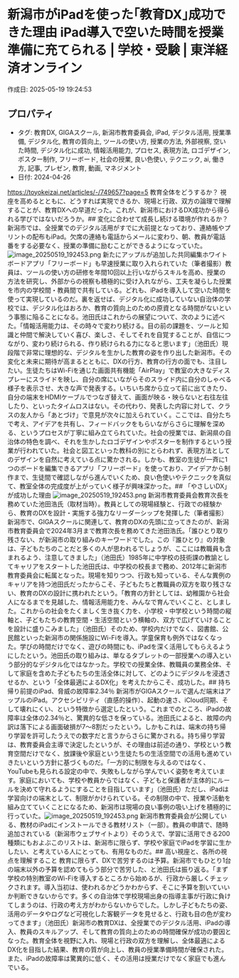 # 新潟市がiPadを使った｢教育DX｣成功できた理由 iPad導入で空いた時間を授業準備に充てられる | 学校・受験 | 東洋経済オンライン

作成日: 2025-05-19 19:24:53

## プロパティ

- タグ: 教育DX, GIGAスクール, 新潟市教育委員会, iPad, デジタル活用, 授業準備, デジタル化, 教育の質向上, ツールの使い方, 授業の方法, 外部視察, 空いた時間, デジタル化に成功, 情報活用能力, プロセス, 表現方法, ロゴデザイン, ポスター制作, フリーボード, 社会の授業, 良い色使い, テクニック, ai, 働き方, 記事, プレゼン, 教育, 動画, マネジメント
- 日付: 2024-04-26

https://toyokeizai.net/articles/-/749657?page=5
教育全体をどうするか？ 視座を高めるとともに、どうすれば実現できるか、現場と行政、双方の論理で理解することが、教育DXへの早道だった。これが、新潟市におけるDX成功から得られる学びではないだろうか。## 変化に合わせて成長し続ける環境が作れるか？
新潟市では、全授業でのデジタル活用がすでに大前提となっており、連絡帳やプリントの配布もiPad。欠席の連絡も電話からメールに変わり、朝、教員が電話番をする必要なく、授業の準備に励むことができるようになっていた。![image_20250519_192453.png](../assets/image_20250519_192453.png)
新たにアップルが追加した共同編集ホワイトボードアプリ「フリーボード」も早速授業に取り入れられていた（筆者撮影）教員は、ツールの使い方の研修を年間10回以上行いながらスキルを高め、授業の方法を研究し、外部からの視察も積極的に受け入れながら、工夫を凝らした授業を市内の学校間・教員間で共有している。どれも、iPadを導入して空いた時間を使って実現しているのだ。裏を返せば、デジタル化に成功していない自治体の学校では、デジタル化はおろか、教育の質向上のための原資となる時間がないという事態に陥ることになる。池田氏はこれからの展望について、次のように述べた。「情報活用能力は、その時々で変わり続ける。目の前の課題を、ツールと知識と仲間で解決していく喜び、楽しさ、そしてそれを自覚することが、自信につながり、変わり続けられる、作り続けられる力になると思います」（池田氏）現段階で非常に理想的な、デジタルを生かした教育の姿を作り出した新潟市。その変化と未来に期待が高まるとともに、DXの行方、教育の行方の面でも、注目したい。生徒たちはWi-Fiを通じた画面共有機能「AirPlay」で教室の大きなディスプレーにスライドを映し、自分の席にいながらそのスライド内に自分のしゃべる様子を表示させ、大きな声で発表する。いちいち席から立って前に出てきたり、自分の端末をHDMIケーブルでつなぎ替えて、画面が映る・映らないと右往左往したり、といったタイムロスはない。その代わり、発表した内容に対して、クラスの友人から「あとづけ」で意見が次々に加えられていく。ここでは、自分たちで考え、アイデアを共有し、フィードバックをもらいながらさらに理解を深める、というプロセスが丁寧に組み立てられていた。社会の授業では、新潟県の自治体の特色を調べ、それを生かしたロゴデザインやポスターを制作するという授業が行われていた。社会と図工といった教科の別にとらわれず、表現方法としてのデザインを自然に考えている点に驚かされる。しかも、教室の生徒が一斉に1つのボードを編集できるアプリ「フリーボード」を使っており、アイデアから制作まで、生徒間で確認しながら進んでいくため、良い色使いやテクニックを真似て、教室全体の完成度が上がっていく様子が興味深かった。## 「やさしいDX」が成功した理由
![image_20250519_192453.png](../assets/image_20250519_192453.png)
新潟市教育委員会教育次長を務めていた池田浩氏（取材当時）。教員としての現場経験と、行政での経験から、教育のDXを設計・実施する強力なリーダーシップを発揮した（筆者撮影）新潟市で、GIGAスクールに関連して、教育のDXの先頭に立ってきたのが、新潟市教育委員会で2024年3月まで教育次長を務めてきた池田浩氏。「誰ひとり取り残さない、が新潟市の取り組みのキーワードでした。この『誰ひとり』の対象は、子どもたちのことだと多くの人が思われるでしょうが、ここには教職員も含まれるよう、注意してきました」（池田氏）1985年に中学校の技術課の教諭としてキャリアをスタートした池田氏は、中学校の校長まで務め、2012年に新潟市教育委員会に転属となった。現場を知りつつ、行政も知っている、そんな異例のキャリアを持つ池田氏だったからこそ、子どもたちと教職員の双方を取り残さない、教育のDXの設計に携われたという。「教育の方針としては、幼稚園から社会人になるまでを見越した、情報活用能力を、みんなで育んでいくこと、としました。これからの社会をたくましく生き抜く力を、小学校・中学校という時間の縦軸と、子どもたちの教育空間・生活空間という横軸の、双方で広げていけることを設計に盛りこみました」（池田氏）そのため、学校内だけでなく、図書館、公民館といった新潟市の関係施設にWi-Fiを導入。学童保育も例外ではなくなった。学びの時間だけでなく、遊びの時間にも、iPadを深く活用してもらえるようにしたという。池田氏の取り組みは、単なるタブレットの一部授業への導入という部分的なデジタル化ではなかった。学校での授業全体、教職員の業務全体、そして家庭を含めた子どもたちの生活全体に対して、どのようにデジタルを浸透させるか、という「全体最適によるDX化」を考えたからこそ、成功した。## 持ち帰り前提のiPad、脅威の故障率2.34％
新潟市がGIGAスクールで選んだ端末はアップルのiPad。アクセシビリティ（直感的操作）、起動の速さ、iCloud同期、そして壊れにくい、という特徴から選定したという。これまでのところ、iPadの故障率は全体の2.34％と、驚異的な低さを保っている。池田氏によると、故障の内訳は落下による画面破損が7〜8割だったという。しかもこれは、端末の持ち帰り学習を許可したうえでの数字だと言うからさらに驚かされる。持ち帰り学習は、教育委員会主導で決定したというが、その理由は前述の通り、学校という教育空間だけでなく、放課後や家庭という生徒たちの生活空間での活用も進めていきたいという方針に基づくものだ。「一方的に制限を与えるのではなく、YouTubeも見られる設定の中で、失敗もしながら学んでいく姿勢を考えています。家庭においても、学校や教員からではなく、子どもと保護者が主体的にルールを決めて守れるようにすることを目指しています」（池田氏）ただし、iPadは学習向けの端末として、制限がかけられている。その制限の中で、授業や活動を組み立てていくことになるため、新潟市は現場の良い事例の吸い上げを積極的に行っていた。![image_20250519_192453.png](../assets/image_20250519_192453.png)
新潟市教育委員会が公開している、教材のiPadにインストールできる教材リスト（一部）。教員の申請で、随時追加されている（新潟市ウェブサイトより）そのうえで、学習に活用できる200種類にもおよぶこのリストは、新潟市に限らず、学校や家庭でiPadを学習に生かしたい、と考えている人にとっても、有用なものだ。## 高い視座と、各所の視点を理解すること
教育に限らず、DXで苦労するのは予算。新潟市でもひとり1台の端末以外の予算を認めてもらう部分で苦労した、と池田氏は振り返る。「まず学校の特別教室のWi-Fiを導入するところから始めるが、行政から厳しくチェックされます。導入当初は、使われるかどうかわからず、そこに予算を割いていいか判断できないからです。多くの自治体で学校現場出身の指導主事が行政に負けてしまうのは、行政の考え方がわからないからでした。しかし子どもたちの姿、活用のデータやログなど可視化した客観データを見せると、行政も目の色が変わってきます」（池田氏）新潟市の教育DXは、全授業でのデジタル活用、iPadの導入、教員のスキルアップ、そして教育の質向上のための時間確保が成功の要因となった。教育全体を視野に入れ、現場と行政の双方を理解し、全体最適によるDX化を目指した結果、教育の質が向上し、教員の授業準備時間が確保された。また、iPadの故障率は驚異的に低く、その活用は授業だけでなく家庭でも進んでいる。